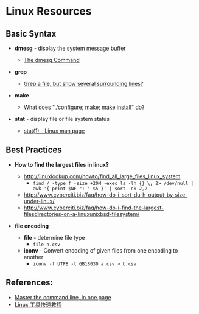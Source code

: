 # Linux Resources

## Basic Syntax

- **dmesg** - display the system message buffer
  - [The dmesg Command](http://www.linfo.org/dmesg.html)

- **grep**
  - [Grep a file, but show several surrounding lines?](http://stackoverflow.com/questions/9081/grep-a-file-but-show-several-surrounding-lines)



- **make**
  - [What does "./configure; make; make install" do?](http://askubuntu.com/questions/173088/what-does-configure-make-make-install-do)

- **stat** - display file or file system status
  - [stat(1) - Linux man page](http://linux.die.net/man/1/stat)

## Best Practices

- **How to find the largest files in linux?**
  - <http://linuxlookup.com/howto/find_all_large_files_linux_system>
    - `find / -type f -size +20M -exec ls -lh {} \; 2> /dev/null | awk '{ print $NF ": " $5 }' | sort -nk 2,2`
  - <http://www.cyberciti.biz/faq/how-do-i-sort-du-h-output-by-size-under-linux/>
  - <http://www.cyberciti.biz/faq/how-do-i-find-the-largest-filesdirectories-on-a-linuxunixbsd-filesystem/>

- **file encoding**
  - **file** - determine file type
    - `file a.csv`
  - **iconv** - Convert encoding of given files from one encoding to another
    - `iconv -f UTF8 -t GB18030 a.csv > b.csv`

## References:

- [Master the command line, in one page](https://github.com/jlevy/the-art-of-command-line)
- [Linux 工具快速教程](http://linuxtools-rst.readthedocs.org/zh_CN/latest/)
